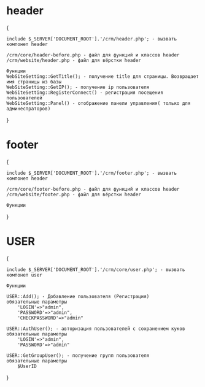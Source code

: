 # header
{

    include $_SERVER['DOCUMENT_ROOT'].'/crm/header.php'; - вызвать компонет header

    /crm/core/header-before.php - файл для функций и классов header
    /crm/website/header.php - файл для вёрстки header

    Функции
    WebSiteSetting::GetTitle(); - получение title для страницы. Возвращает имя страницы из базы
    WebSiteSetting::GetIP(); - получение ip пользователя
    WebSiteSetting::RegisterConnect() - регистрация посещения пользователей
    WebSiteSetting::Panel() - отображение панели управления( только для админестраторов)
}
# footer
{

    include $_SERVER['DOCUMENT_ROOT'].'/crm/footer.php'; - вызвать компонет header

    /crm/core/footer-before.php - файл для функций и классов header
    /crm/website/footer.php - файл для вёрстки header

    Функции
}



# USER
{

    include $_SERVER['DOCUMENT_ROOT'].'/crm/core/user.php'; - вызвать компонет user

    Функции

    USER::Add(); - Добавление пользователя (Регистрация)
    обязательные параметры
        'LOGIN'=>"admin",
        'PASSWORD'=>"admin",
        'CHECKPASSWORD'=>"admin"
        
    USER::AuthUser(); - авторизация пользователей с сохранением куков
    обязательные параметры
        'LOGIN'=>"admin",
        'PASSWORD'=>"admin"

    USER::GetGroupUser(); - получение групп пользователя
    обязательные параметры
        $UserID
}